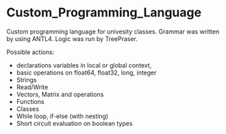 # Custom_Programming_Language
Custom programming language for univesity classes. Grammar was written by using ANTL4. Logic was run by TreePraser.

Possible actions:

* declarations variables in local or global context,
* basic operations on float64, float32, long, integer
* Strings
* Read/Write
* Vectors, Matrix and operations
* Functions
* Classes
* While loop, if-else (with nesting)
* Short circuit evaluation on boolean types 
